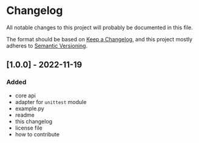 # Changelog

All notable changes to this project will probably be documented in this file.

The format should be based on [Keep a Changelog](https://keepachangelog.com/en/1.0.0/),
and this project mostly adheres to [Semantic Versioning](https://semver.org/spec/v2.0.0.html).

## [1.0.0] - 2022-11-19

### Added

  - core api
  - adapter for `unittest` module
  - example.py
  - readme
  - this changelog
  - license file
  - how to contribute
